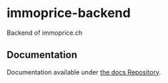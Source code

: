 # immoprice-backend
Backend of immoprice.ch
## Documentation
Documentation available under [the docs Repository](https://github.com/Immobilienrechner-Challenge/docs/tree/main/Repositories).

